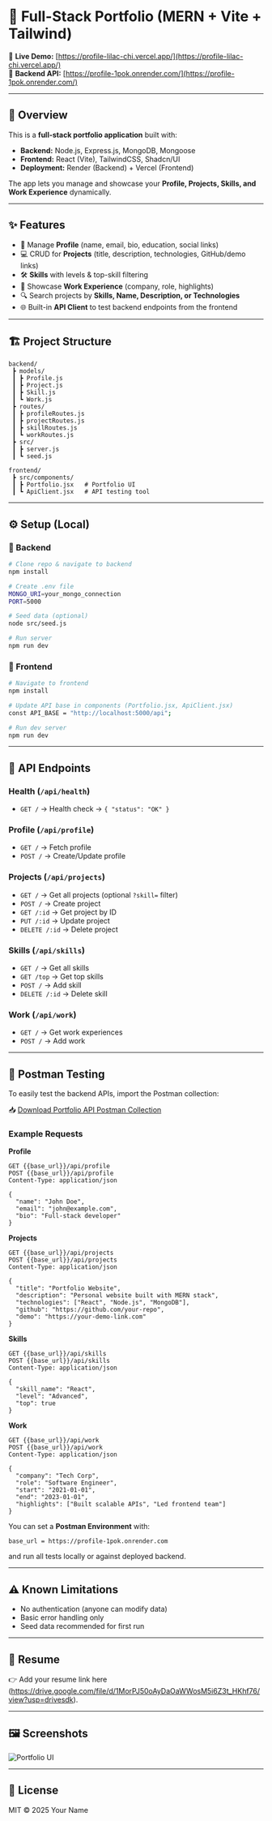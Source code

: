 # 🚀 Full-Stack Portfolio (MERN + Vite + Tailwind)



🔗 **Live Demo:** [https://profile-lilac-chi.vercel.app/](https://profile-lilac-chi.vercel.app/)  
🔗 **Backend API:** [https://profile-1pok.onrender.com/](https://profile-1pok.onrender.com/)

---

## 📌 Overview

This is a **full-stack portfolio application** built with:

- **Backend:** Node.js, Express.js, MongoDB, Mongoose  
- **Frontend:** React (Vite), TailwindCSS, Shadcn/UI  
- **Deployment:** Render (Backend) + Vercel (Frontend)  

The app lets you manage and showcase your **Profile, Projects, Skills, and Work Experience** dynamically.

---

## ✨ Features

- 📄 Manage **Profile** (name, email, bio, education, social links)  
- 💻 CRUD for **Projects** (title, description, technologies, GitHub/demo links)  
- 🛠️ **Skills** with levels & top-skill filtering  
- 💼 Showcase **Work Experience** (company, role, highlights)  
- 🔍 Search projects by **Skills, Name, Description, or Technologies**  
- 🌐 Built-in **API Client** to test backend endpoints from the frontend  

---

## 🏗 Project Structure

```
backend/
 ┣ models/
 ┃ ┣ Profile.js
 ┃ ┣ Project.js
 ┃ ┣ Skill.js
 ┃ ┗ Work.js
 ┣ routes/
 ┃ ┣ profileRoutes.js
 ┃ ┣ projectRoutes.js
 ┃ ┣ skillRoutes.js
 ┃ ┗ workRoutes.js
 ┣ src/
 ┃ ┣ server.js
 ┃ ┗ seed.js

frontend/
 ┣ src/components/
 ┃ ┣ Portfolio.jsx   # Portfolio UI
 ┃ ┗ ApiClient.jsx   # API testing tool
```

---

## ⚙️ Setup (Local)

### 🔹 Backend
```bash
# Clone repo & navigate to backend
npm install

# Create .env file
MONGO_URI=your_mongo_connection
PORT=5000

# Seed data (optional)
node src/seed.js

# Run server
npm run dev
```

### 🔹 Frontend
```bash
# Navigate to frontend
npm install

# Update API base in components (Portfolio.jsx, ApiClient.jsx)
const API_BASE = "http://localhost:5000/api";

# Run dev server
npm run dev
```

---

## 📡 API Endpoints

### Health (`/api/health`)
- `GET /` → Health check → `{ "status": "OK" }`

### Profile (`/api/profile`)
- `GET /` → Fetch profile  
- `POST /` → Create/Update profile  

### Projects (`/api/projects`)
- `GET /` → Get all projects (optional `?skill=` filter)  
- `POST /` → Create project  
- `GET /:id` → Get project by ID  
- `PUT /:id` → Update project  
- `DELETE /:id` → Delete project  

### Skills (`/api/skills`)
- `GET /` → Get all skills  
- `GET /top` → Get top skills  
- `POST /` → Add skill  
- `DELETE /:id` → Delete skill  

### Work (`/api/work`)
- `GET /` → Get work experiences  
- `POST /` → Add work  

---

## 🧪 Postman Testing

To easily test the backend APIs, import the Postman collection:

📥 [Download Portfolio API Postman Collection](./portfolio_api.postman_collection.json)

### Example Requests

**Profile**  
```http
GET {{base_url}}/api/profile
POST {{base_url}}/api/profile
Content-Type: application/json

{
  "name": "John Doe",
  "email": "john@example.com",
  "bio": "Full-stack developer"
}
```

**Projects**  
```http
GET {{base_url}}/api/projects
POST {{base_url}}/api/projects
Content-Type: application/json

{
  "title": "Portfolio Website",
  "description": "Personal website built with MERN stack",
  "technologies": ["React", "Node.js", "MongoDB"],
  "github": "https://github.com/your-repo",
  "demo": "https://your-demo-link.com"
}
```

**Skills**  
```http
GET {{base_url}}/api/skills
POST {{base_url}}/api/skills
Content-Type: application/json

{
  "skill_name": "React",
  "level": "Advanced",
  "top": true
}
```

**Work**  
```http
GET {{base_url}}/api/work
POST {{base_url}}/api/work
Content-Type: application/json

{
  "company": "Tech Corp",
  "role": "Software Engineer",
  "start": "2021-01-01",
  "end": "2023-01-01",
  "highlights": ["Built scalable APIs", "Led frontend team"]
}
```

You can set a **Postman Environment** with:  
```
base_url = https://profile-1pok.onrender.com
```
and run all tests locally or against deployed backend.

---

## ⚠️ Known Limitations

- No authentication (anyone can modify data)  
- Basic error handling only  
- Seed data recommended for first run  

---

## 📎 Resume

👉 Add your resume link here (https://drive.google.com/file/d/1MorPJ50oAyDaOaWWosM5i6Z3t_HKhf76/view?usp=drivesdk).

---

## 🖼 Screenshots

![Portfolio UI](https://i.ibb.co/VhCtXFG/portfolio2.png)

---

## 📜 License

MIT © 2025 Your Name
